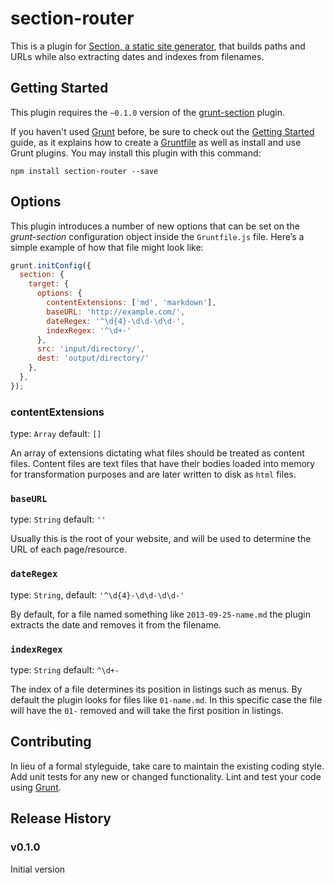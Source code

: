 section-router
==============

This is a plugin for [Section, a static site generator](http://section.iclanzan.com), that builds paths and URLs while also extracting dates and indexes from filenames.

## Getting Started
This plugin requires the `~0.1.0` version of the [grunt-section](https://github.com/iclanzan/grunt-section) plugin.

If you haven't used [Grunt](http://gruntjs.com/) before, be sure to check out the [Getting Started](http://gruntjs.com/getting-started) guide, as it explains how to create a [Gruntfile](http://gruntjs.com/sample-gruntfile) as well as install and use Grunt plugins. You may install this plugin with this command:

```shell
npm install section-router --save
```

## Options
This plugin introduces a number of new options that can be set on the *grunt-section* configuration object inside the `Gruntfile.js` file. Here’s a simple example of how that file might look like:

```js
grunt.initConfig({
  section: {
    target: {
      options: {
        contentExtensions: ['md', 'markdown'],
        baseURL: 'http://example.com/',
        dateRegex: '^\d{4}-\d\d-\d\d-',
        indexRegex: '^\d+-'
      },
      src: 'input/directory/',
      dest: 'output/directory/'
    },
  },
});
```

### contentExtensions
type: `Array`
default: `[]`

An array of extensions dictating what files should be treated as content files. Content files are text files that have their bodies loaded into memory for transformation purposes and are later written to disk as `html` files.

### `baseURL`
type: `String`
default: `''`

Usually this is the root of your website, and will be used to determine the URL of each page/resource.

### `dateRegex`
type: `String`,
default: `'^\d{4}-\d\d-\d\d-'`

By default, for a file named something like `2013-09-25-name.md` the plugin extracts the date and removes it from the filename.

### `indexRegex`
type: `String`
default: `^\d+-`

The index of a file determines its position in listings such as menus. By default the plugin looks for files like `01-name.md`. In this specific case the file will have the `01-` removed and will take the first position in listings.

## Contributing
In lieu of a formal styleguide, take care to maintain the existing coding style. Add unit tests for any new or changed functionality. Lint and test your code using [Grunt](http://gruntjs.com/).

## Release History
### v0.1.0
Initial version
